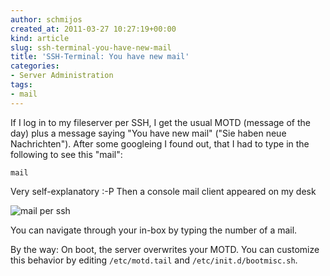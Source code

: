 ```yaml
---
author: schmijos
created_at: 2011-03-27 10:27:19+00:00
kind: article
slug: ssh-terminal-you-have-new-mail
title: 'SSH-Terminal: You have new mail'
categories:
- Server Administration
tags:
- mail
---
```


If I log in to my fileserver per SSH, I get the usual MOTD (message of the day) plus a message 
saying "You have new mail" ("Sie haben neue Nachrichten"). After some googleing I found out,
that I had to type in the following to see this "mail":

    mail

Very self-explanatory :-P
Then a console mail client appeared on my desk

![mail per ssh](/images/2011/ssh-mail.png)

You can navigate through your in-box by typing the number of a mail.
  
By the way: On boot, the server overwrites your MOTD. You can customize this behavior by
editing `/etc/motd.tail` and `/etc/init.d/bootmisc.sh`.
